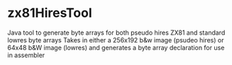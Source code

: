 # zx81HiresTool

Java tool to generate byte arrays for both pseudo hires ZX81 and standard lowres byte arrays
Takes in either a 256x192 b&w image (psudeo hires) or 64x48 b&W image (lowres) 
and generates a byte array declaration for use in assembler